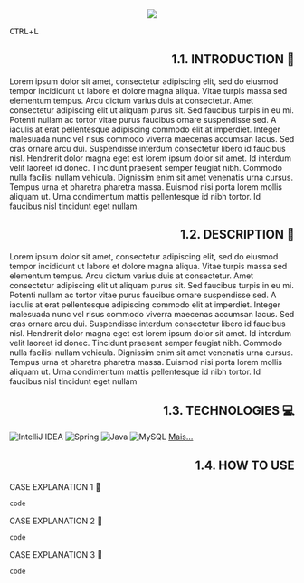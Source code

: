 <!-- Animated text -->
<div align="center">
  <img src="https://readme-typing-svg.herokuapp.com/?color=FF00FF&size=35&center=true&width=290&lines=PROJECT+NAME"/>
</div>

<kbd>CTRL</kbd>+<kbd>L</kbd>

<h2 align="right">1.1. INTRODUCTION 📰</h2>

Lorem ipsum dolor sit amet, consectetur adipiscing elit, sed do eiusmod tempor incididunt ut labore et dolore magna aliqua. Vitae turpis massa sed elementum tempus. Arcu dictum varius duis at consectetur. Amet consectetur adipiscing elit ut aliquam purus sit. Sed faucibus turpis in eu mi. Potenti nullam ac tortor vitae purus faucibus ornare suspendisse sed. A iaculis at erat pellentesque adipiscing commodo elit at imperdiet. Integer malesuada nunc vel risus commodo viverra maecenas accumsan lacus. Sed cras ornare arcu dui. Suspendisse interdum consectetur libero id faucibus nisl. Hendrerit dolor magna eget est lorem ipsum dolor sit amet. Id interdum velit laoreet id donec. Tincidunt praesent semper feugiat nibh. Commodo nulla facilisi nullam vehicula. Dignissim enim sit amet venenatis urna cursus. Tempus urna et pharetra pharetra massa. Euismod nisi porta lorem mollis aliquam ut. Urna condimentum mattis pellentesque id nibh tortor. Id faucibus nisl tincidunt eget nullam.

<h2 align="right"><span style="text-color:#FF00FF">1.2.</span> DESCRIPTION 📝</h2>

Lorem ipsum dolor sit amet, consectetur adipiscing elit, sed do eiusmod tempor incididunt ut labore et dolore magna aliqua. Vitae turpis massa sed elementum tempus. Arcu dictum varius duis at consectetur. Amet consectetur adipiscing elit ut aliquam purus sit. Sed faucibus turpis in eu mi. Potenti nullam ac tortor vitae purus faucibus ornare suspendisse sed. A iaculis at erat pellentesque adipiscing commodo elit at imperdiet. Integer malesuada nunc vel risus commodo viverra maecenas accumsan lacus. Sed cras ornare arcu dui. Suspendisse interdum consectetur libero id faucibus nisl. Hendrerit dolor magna eget est lorem ipsum dolor sit amet. Id interdum velit laoreet id donec. Tincidunt praesent semper feugiat nibh. Commodo nulla facilisi nullam vehicula. Dignissim enim sit amet venenatis urna cursus. Tempus urna et pharetra pharetra massa. Euismod nisi porta lorem mollis aliquam ut. Urna condimentum mattis pellentesque id nibh tortor. Id faucibus nisl tincidunt eget nullam

<h2 align="right">1.3. TECHNOLOGIES 💻</h2>

![IntelliJ IDEA](https://img.shields.io/badge/IntelliJIDEA-000000.svg?style=for-the-badge&logo=intellij-idea&logoColor=white)
![Spring](https://img.shields.io/badge/spring-%236DB33F.svg?style=for-the-badge&logo=spring&logoColor=white)
![Java](https://img.shields.io/badge/java-%23ED8B00.svg?style=for-the-badge&logo=java&logoColor=white)
![MySQL](https://img.shields.io/badge/mysql-%2300f.svg?style=for-the-badge&logo=mysql&logoColor=white)
[Mais...](https://github.com/Ileriayo/markdown-badges)

<h2 align="right">1.4. HOW TO USE </h2>

CASE EXPLANATION 1 📌
```python
code
```

CASE EXPLANATION 2 📌
```java
code
```

CASE EXPLANATION 3 📌
```js
code
```
